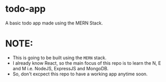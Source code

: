 # todo-app

A basic todo app made using the MERN Stack.

# NOTE:

-   This is going to be built using the `MERN` stack.
-   I already know React, so the main focus of this repo is to learn the N, E and M i.e. NodeJS, ExpressJS and MongoDB.
-   So, don't excpect this repo to have a working app anytime soon.

